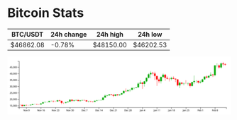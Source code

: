 # Bitcoin Stats

BTC/USDT|24h change|24h high|24h low|
|---|---|---|---|
|$46862.08|-0.78%|$48150.00|$46202.53|

<img src="./chart.svg">
